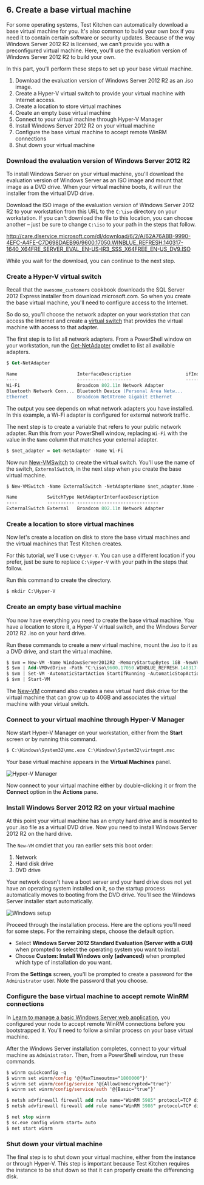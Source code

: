 ## 6. Create a base virtual machine

For some operating systems, Test Kitchen can automatically download a base virtual machine for you. It's also common to build your own box if you need it to contain certain software or security updates. Because of the way Windows Server 2012 R2 is licensed, we can't provide you with a preconfigured virtual machine. Here, you'll use the evaluation version of Windows Server 2012 R2 to build your own.

In this part, you'll perform these steps to set up your base virtual machine.

1. Download the evaluation version of Windows Server 2012 R2 as an .iso image.
1. Create a Hyper-V virtual switch to provide your virtual machine with Internet access.
1. Create a location to store virtual machines
1. Create an empty base virtual machine
1. Connect to your virtual machine through Hyper-V Manager
1. Install Windows Server 2012 R2 on your virtual machine
1. Configure the base virtual machine to accept remote WinRM connections
1. Shut down your virtual machine

### Download the evaluation version of Windows Server 2012 R2

To install Windows Server on your virtual machine, you'll download the evaluation version of Windows Server as an ISO image and mount that image as a DVD drive. When your virtual machine boots, it will run the installer from the virtual DVD drive.

Download the ISO image of the evaluation version of Windows Server 2012 R2 to your workstation from this URL to the <code class="file-path">C:\iso</code> directory on your workstation. If you can't download the file to this location, you can choose another &ndash; just be sure to change <code class="file-path">C:\iso</code> to your path in the steps that follow.

<http://care.dlservice.microsoft.com/dl/download/6/2/A/62A76ABB-9990-4EFC-A4FE-C7D698DAEB96/9600.17050.WINBLUE_REFRESH.140317-1640_X64FRE_SERVER_EVAL_EN-US-IR3_SSS_X64FREE_EN-US_DV9.ISO>

While you wait for the download, you can continue to the next step.

### Create a Hyper-V virtual switch

Recall that the `awesome_customers` cookbook downloads the SQL Server 2012 Express installer from download.microsoft.com. So when you create the base virtual machine, you'll need to configure access to the Internet.

So do so, you'll choose the network adapter on your workstation that can access the Internet and create a [virtual switch](https://technet.microsoft.com/en-us/library/Hh831823.aspx) that provides the virtual machine with access to that adapter.

The first step is to list all network adapters. From a PowerShell window on your workstation, run the [Get-NetAdapter](https://technet.microsoft.com/library/JJ130867.aspx) cmdlet to list all available adapters.

```ps
$ Get-NetAdapter

Name                      InterfaceDescription                    ifIndex Status       MacAddress             LinkSpeed
----                      --------------------                    ------- ------       ----------             ---------
Wi-Fi                     Broadcom 802.11n Network Adapter              6 Up           6C-4A-97-DC-40-22       450 Mbps
Bluetooth Network Conn... Bluetooth Device (Personal Area Netw...       5 Disconnected 6C-4A-97-DC-40-22         3 Mbps
Ethernet                  Broadcom NetXtreme Gigabit Ethernet           3 Disconnected BB-21-66-79-AD-7D          0 bps
```

The output you see depends on what network adapters you have installed. In this example, a Wi-Fi adapter is configured for external network traffic.

The next step is to create a variable that refers to your public network adapter. Run this from your PowerShell window, replacing `Wi-Fi` with the value in the `Name` column that matches your external adapter.

```ps
$ $net_adapter = Get-NetAdapter -Name Wi-Fi
```

Now run [New-VMSwitch](https://technet.microsoft.com/library/hh848455.aspx) to create the virtual switch. You'll use the name of the switch, `ExternalSwitch`, in the next step when you create the base virtual machine.

```ps
$ New-VMSwitch -Name ExternalSwitch -NetAdapterName $net_adapter.Name -AllowManagementOS $True -Notes "Provide public network access to VMs"

Name           SwitchType NetAdapterInterfaceDescription
----           ---------- ------------------------------
ExternalSwitch External   Broadcom 802.11n Network Adapter
```

### Create a location to store virtual machines

Now let's create a location on disk to store the base virtual machines and the virtual machines that Test Kitchen creates.

For this tutorial, we'll use <code class="file-path">C:\Hyper-V</code>. You can use a different location if you prefer, just be sure to replace <code class="file-path">C:\Hyper-V</code> with your path in the steps that follow.

Run this command to create the directory.

```ps
$ mkdir C:\Hyper-V
```

### Create an empty base virtual machine

You now have everything you need to create the base virtual machine. You have a location to store it, a Hyper-V virtual switch, and the Windows Server 2012 R2 .iso on your hard drive.

Run these commands to create a new virtual machine, mount the .iso to it as a DVD drive, and start the virtual machine.

```ps
$ $vm = New-VM -Name WindowsServer2012R2 -MemoryStartupBytes 1GB -NewVHDPath "C:\Hyper-V\WindowsServer2012R2.vhdx" -NewVHDSizeBytes 40GB -Path "C:\Hyper-V" -SwitchName ExternalSwitch
$ $vm | Add-VMDvdDrive -Path "C:\iso\9600.17050.WINBLUE_REFRESH.140317-1640_X64FRE_SERVER_EVAL_EN-US-IR3_SSS_X64FREE_EN-US_DV9.ISO"
$ $vm | Set-VM -AutomaticStartAction StartIfRunning -AutomaticStopAction ShutDown
$ $vm | Start-VM
```

The [New-VM](https://technet.microsoft.com/library/hh848537.aspx) command also creates a new virtual hard disk drive for the virtual machine that can grow up to 40GB and associates the virtual machine with your virtual switch.

### Connect to your virtual machine through Hyper-V Manager

Now start Hyper-V Manager on your workstation, either from the **Start** screen or by running this command.

```ps
$ C:\Windows\System32\mmc.exe C:\Windows\System32\virtmgmt.msc
```

Your base virtual machine appears in the **Virtual Machines** panel.

![Hyper-V Manager](misc/hyperv-view-vm.png)

Now connect to your virtual machine either by double-clicking it or from the **Connect** option in the **Actions** pane.

### Install Windows Server 2012 R2 on your virtual machine

At this point your virtual machine has an empty hard drive and is mounted to your .iso file as a virtual DVD drive. Now you need to install Windows Server 2012 R2 on the hard drive.

The `New-VM` cmdlet that you ran earlier sets this boot order:

1. Network
1. Hard disk drive
1. DVD drive

Your network doesn't have a boot server and your hard drive does not yet have an operating system installed on it, so the startup process automatically moves to booting from the DVD drive. You'll see the Windows Server installer start automatically.

![Windows setup](misc/hyperv-windows-setup.png)

Proceed through the installation process. Here are the options you'll need for some steps. For the remaining steps, choose the default option.

* Select **Windows Server 2012 Standard Evaluation (Server with a GUI)** when prompted to select the operating system you want to install.
* Choose **Custom: Install Windows only (advanced)** when prompted which type of installation do you want.

From the **Settings** screen, you'll be prompted to create a password for the `Administrator` user. Note the password that you choose.

### Configure the base virtual machine to accept remote WinRM connections

In [Learn to manage a basic Windows Server web application](/manage-a-web-app/windows), you configured your node to accept remote WinRM connections before you bootstrapped it. You'll need to follow a similar process on your base virtual machine.

After the Windows Server installation completes, connect to your virtual machine as `Administrator`. Then, from a PowerShell window, run these commands.

```ps
$ winrm quickconfig -q
$ winrm set winrm/config '@{MaxTimeoutms="1800000"}'
$ winrm set winrm/config/service '@{AllowUnencrypted="true"}'
$ winrm set winrm/config/service/auth '@{Basic="true"}'

$ netsh advfirewall firewall add rule name="WinRM 5985" protocol=TCP dir=in localport=5985 action=allow
$ netsh advfirewall firewall add rule name="WinRM 5986" protocol=TCP dir=in localport=5986 action=allow

$ net stop winrm
$ sc.exe config winrm start= auto
$ net start winrm
```

### Shut down your virtual machine

The final step is to shut down your virtual machine, either from the instance or through Hyper-V. This step is important because Test Kitchen requires the instance to be shut down so that it can properly create the differencing disk.
